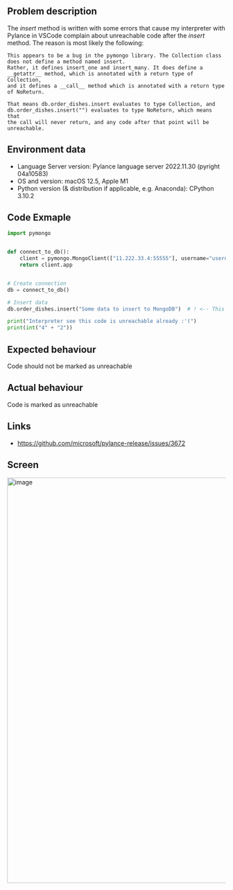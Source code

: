 ## Problem description

The *insert* method is written with some errors that cause my interpreter with Pylance in VSCode complain about unreachable code after the *insert* method.
The reason is most likely the following:
```
This appears to be a bug in the pymongo library. The Collection class does not define a method named insert.
Rather, it defines insert_one and insert_many. It does define a __getattr__ method, which is annotated with a return type of Collection,
and it defines a __call__ method which is annotated with a return type of NoReturn.

That means db.order_dishes.insert evaluates to type Collection, and db.order_dishes.insert("") evaluates to type NoReturn, which means that
the call will never return, and any code after that point will be unreachable.
```


## Environment data
- Language Server version: Pylance language server 2022.11.30 (pyright 04a10583)
- OS and version: macOS 12.5, Apple M1
- Python version (& distribution if applicable, e.g. Anaconda): CPython 3.10.2


## Code Exmaple
```python
import pymongo


def connect_to_db():
    client = pymongo.MongoClient(["11.222.33.4:55555"], username="username", password="password")
    return client.app


# Create connection
db = connect_to_db()

# Insert data
db.order_dishes.insert("Some data to insert to MongoDB")  # ! <-- This is Point

print("Interpreter see this code is unreachable already :'(")
print(int("4" + "2"))
```


## Expected behaviour
Code should not be marked as unreachable


## Actual behaviour
Code is marked as unreachable


## Links
- https://github.com/microsoft/pylance-release/issues/3672

## Screen
<img width="936" alt="image" src="https://user-images.githubusercontent.com/78344396/203837530-53885275-1ca7-450d-9355-d8223741d28f.png">


